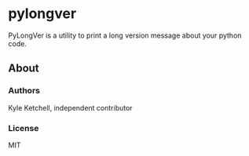 # pylongver

PyLongVer is a utility to print a long version message about your python code.

## About

### Authors

Kyle Ketchell, independent contributor

### License

MIT

